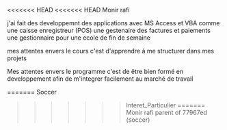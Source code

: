 <<<<<<< HEAD
<<<<<<< HEAD
Monir rafi

j'ai fait des developpemnt des applications avec MS Access et VBA
comme une caisse enregistreur (POS)
une gestenaire des factures et paiements
une gestionnaire pour une ecole de fin de semaine

mes attentes envers le cours c'est d'apprendre à me structurer dans mes projets


Mes attentes envers le programme c'est de être bien formé en developpement afin de m'integrer facilement au marché de travail




=======
Soccer
>>>>>>> Interet_Particulier
=======
Monir rafi
>>>>>>> parent of 77967ed (soccer)
